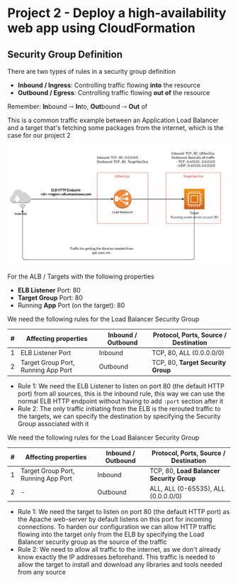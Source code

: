 # Project 2 - Deploy a high-availability web app using CloudFormation

## Security Group Definition

There are two types of rules in a security group definition

- **Inbound / Ingress**: Controlling traffic flowing **into** the resource
- **Outbound / Egress**: Controlling traffic flowing **out of** the resource

Remember: **In**bound ⇾ **In**to, **Out**bound ⇾ **Out** of

This is a common traffic example between an Application Load Balancer and a target that's fetching some packages from the internet, which is the case for our project 2

![](../project-2/assets/elb-target-sg.jpeg)

For the ALB / Targets with the following properties

- **ELB Listener** Port: 80
- **Target Group** Port: 80
- Running **App** Port (on the target): 80

We need the following rules for the Load Balancer Security Group

| #   | Affecting properties                | Inbound / Outbound | Protocol, Ports, Source / Destination |
| --- | ----------------------------------- | ------------------ | ------------------------------------- |
| 1   | ELB Listener Port                   | Inbound            | TCP, 80, ALL (0.0.0.0/0)              |
| 2   | Target Group Port, Running App Port | Outbound           | TCP, 80, **Target Security Group**    |

- Rule 1: We need the ELB Listener to listen on port 80 (the default HTTP port) from all sources, this is the inbound rule, this way we can use the normal ELB HTTP endpoint without having to add `:port` section after it
- Rule 2: The only traffic initiating from the ELB is the rerouted traffic to the targets, we can specify the destination by specifying the Security Group associated with it

We need the following rules for the Load Balancer Security Group

| #   | Affecting properties                | Inbound / Outbound | Protocol, Ports, Source / Destination     |
| --- | ----------------------------------- | ------------------ | ----------------------------------------- |
| 1   | Target Group Port, Running App Port | Inbound            | TCP, 80, **Load Balancer Security Group** |
| 2   | -                                   | Outbound           | ALL, ALL (0-65535), ALL (0.0.0.0/0)       |

- Rule 1: We need the target to listen on port 80 (the default HTTP port) as the Apache web-server by default listens on this port for incoming connections. To harden our configuration we can allow HTTP traffic flowing into the target only from the ELB by specifying the Load Balancer security group as the source of the traffic
- Rule 2: We need to allow all traffic to the internet, as we don't already know exactly the IP addresses beforehand. This traffic is needed to allow the target to install and download any libraries and tools needed from any source
